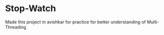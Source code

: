 # Stop-Watch
Made this project in avishkar for practice for better understanding of Multi-Threading
